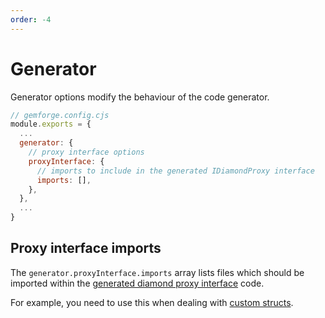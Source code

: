 ```yaml
---
order: -4
---
```


# Generator

Generator options modify the behaviour of the code generator. 

```js
// gemforge.config.cjs
module.exports = {
  ...
  generator: {
    // proxy interface options
    proxyInterface: {
      // imports to include in the generated IDiamondProxy interface
      imports: [],
    },
  },
  ...
}
```

## Proxy interface imports

The `generator.proxyInterface.imports` array lists files which should be imported within the [generated diamond proxy interface](../commands/build.md) code.

For example, you need to use this when dealing with [custom structs](../development/custom-structs.md).

